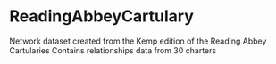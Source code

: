 # ReadingAbbeyCartulary
Network dataset created from the Kemp edition of the Reading Abbey Cartularies
Contains relationships data from 30 charters
